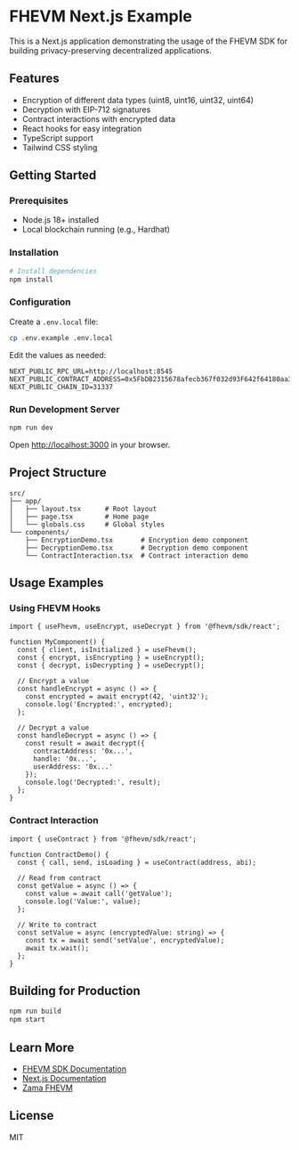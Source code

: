 # FHEVM Next.js Example

This is a Next.js application demonstrating the usage of the FHEVM SDK for building privacy-preserving decentralized applications.

## Features

- Encryption of different data types (uint8, uint16, uint32, uint64)
- Decryption with EIP-712 signatures
- Contract interactions with encrypted data
- React hooks for easy integration
- TypeScript support
- Tailwind CSS styling

## Getting Started

### Prerequisites

- Node.js 18+ installed
- Local blockchain running (e.g., Hardhat)

### Installation

```bash
# Install dependencies
npm install
```

### Configuration

Create a `.env.local` file:

```bash
cp .env.example .env.local
```

Edit the values as needed:

```env
NEXT_PUBLIC_RPC_URL=http://localhost:8545
NEXT_PUBLIC_CONTRACT_ADDRESS=0x5FbDB2315678afecb367f032d93F642f64180aa3
NEXT_PUBLIC_CHAIN_ID=31337
```

### Run Development Server

```bash
npm run dev
```

Open [http://localhost:3000](http://localhost:3000) in your browser.

## Project Structure

```
src/
├── app/
│   ├── layout.tsx      # Root layout
│   ├── page.tsx        # Home page
│   └── globals.css     # Global styles
└── components/
    ├── EncryptionDemo.tsx       # Encryption demo component
    ├── DecryptionDemo.tsx       # Decryption demo component
    └── ContractInteraction.tsx  # Contract interaction demo
```

## Usage Examples

### Using FHEVM Hooks

```tsx
import { useFhevm, useEncrypt, useDecrypt } from '@fhevm/sdk/react';

function MyComponent() {
  const { client, isInitialized } = useFhevm();
  const { encrypt, isEncrypting } = useEncrypt();
  const { decrypt, isDecrypting } = useDecrypt();

  // Encrypt a value
  const handleEncrypt = async () => {
    const encrypted = await encrypt(42, 'uint32');
    console.log('Encrypted:', encrypted);
  };

  // Decrypt a value
  const handleDecrypt = async () => {
    const result = await decrypt({
      contractAddress: '0x...',
      handle: '0x...',
      userAddress: '0x...'
    });
    console.log('Decrypted:', result);
  };
}
```

### Contract Interaction

```tsx
import { useContract } from '@fhevm/sdk/react';

function ContractDemo() {
  const { call, send, isLoading } = useContract(address, abi);

  // Read from contract
  const getValue = async () => {
    const value = await call('getValue');
    console.log('Value:', value);
  };

  // Write to contract
  const setValue = async (encryptedValue: string) => {
    const tx = await send('setValue', encryptedValue);
    await tx.wait();
  };
}
```

## Building for Production

```bash
npm run build
npm start
```

## Learn More

- [FHEVM SDK Documentation](../../packages/fhevm-sdk/README.md)
- [Next.js Documentation](https://nextjs.org/docs)
- [Zama FHEVM](https://docs.zama.ai/fhevm)

## License

MIT
